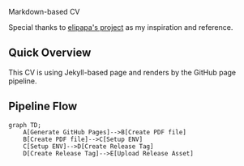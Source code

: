 Markdown-based CV

Special thanks to [elipapa's project](https://github.com/elipapa/markdown-cv) as my inspiration and reference.

## Quick Overview
This CV is using Jekyll-based page and renders by the GitHub page pipeline.

## Pipeline Flow

```mermaid
graph TD;
    A[Generate GitHub Pages]-->B[Create PDF file]
    B[Create PDF file]-->C[Setup ENV]
    C[Setup ENV]-->D[Create Release Tag]
    D[Create Release Tag]-->E[Upload Release Asset]
```